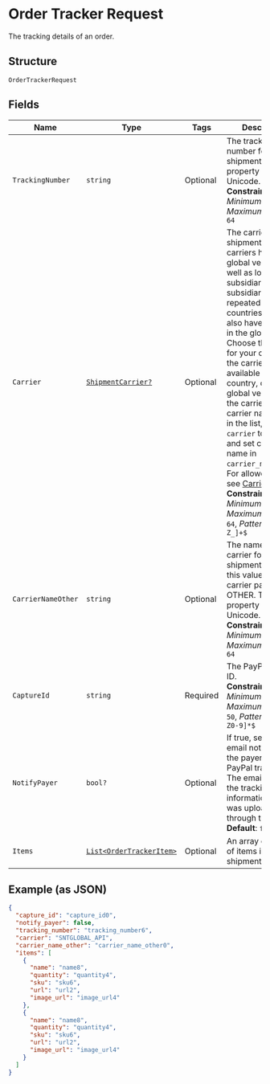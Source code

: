 
# Order Tracker Request

The tracking details of an order.

## Structure

`OrderTrackerRequest`

## Fields

| Name | Type | Tags | Description |
|  --- | --- | --- | --- |
| `TrackingNumber` | `string` | Optional | The tracking number for the shipment. This property supports Unicode.<br>**Constraints**: *Minimum Length*: `1`, *Maximum Length*: `64` |
| `Carrier` | [`ShipmentCarrier?`](../../doc/models/shipment-carrier.md) | Optional | The carrier for the shipment. Some carriers have a global version as well as local subsidiaries. The subsidiaries are repeated over many countries and might also have an entry in the global list. Choose the carrier for your country. If the carrier is not available for your country, choose the global version of the carrier. If your carrier name is not in the list, set `carrier` to `OTHER` and set carrier name in `carrier_name_other`. For allowed values, see <a href="/docs/tracking/reference/carriers/">Carriers</a>.<br>**Constraints**: *Minimum Length*: `1`, *Maximum Length*: `64`, *Pattern*: `^[0-9A-Z_]+$` |
| `CarrierNameOther` | `string` | Optional | The name of the carrier for the shipment. Provide this value only if the carrier parameter is OTHER. This property supports Unicode.<br>**Constraints**: *Minimum Length*: `1`, *Maximum Length*: `64` |
| `CaptureId` | `string` | Required | The PayPal capture ID.<br>**Constraints**: *Minimum Length*: `1`, *Maximum Length*: `50`, *Pattern*: `^[a-zA-Z0-9]*$` |
| `NotifyPayer` | `bool?` | Optional | If true, sends an email notification to the payer of the PayPal transaction. The email contains the tracking information that was uploaded through the API.<br>**Default**: `false` |
| `Items` | [`List<OrderTrackerItem>`](../../doc/models/order-tracker-item.md) | Optional | An array of details of items in the shipment. |

## Example (as JSON)

```json
{
  "capture_id": "capture_id0",
  "notify_payer": false,
  "tracking_number": "tracking_number6",
  "carrier": "SNTGLOBAL_API",
  "carrier_name_other": "carrier_name_other0",
  "items": [
    {
      "name": "name8",
      "quantity": "quantity4",
      "sku": "sku6",
      "url": "url2",
      "image_url": "image_url4"
    },
    {
      "name": "name8",
      "quantity": "quantity4",
      "sku": "sku6",
      "url": "url2",
      "image_url": "image_url4"
    }
  ]
}
```

